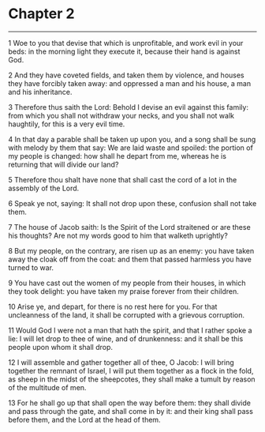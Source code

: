 # Chapter 2

***

1 Woe to you that devise that which is unprofitable, and work evil in your beds: in the morning light they execute it, because their hand is against God.

2 And they have coveted fields, and taken them by violence, and houses they have forcibly taken away: and oppressed a man and his house, a man and his inheritance.

3 Therefore thus saith the Lord: Behold I devise an evil against this family: from which you shall not withdraw your necks, and you shall not walk haughtily, for this is a very evil time.

4 In that day a parable shall be taken up upon you, and a song shall be sung with melody by them that say: We are laid waste and spoiled: the portion of my people is changed: how shall he depart from me, whereas he is returning that will divide our land?

5 Therefore thou shalt have none that shall cast the cord of a lot in the assembly of the Lord.

6 Speak ye not, saying: It shall not drop upon these, confusion shall not take them.

7 The house of Jacob saith: Is the Spirit of the Lord straitened or are these his thoughts? Are not my words good to him that walketh uprightly?

8 But my people, on the contrary, are risen up as an enemy: you have taken away the cloak off from the coat: and them that passed harmless you have turned to war.

9 You have cast out the women of my people from their houses, in which they took delight: you have taken my praise forever from their children.

10 Arise ye, and depart, for there is no rest here for you. For that uncleanness of the land, it shall be corrupted with a grievous corruption.

11 Would God I were not a man that hath the spirit, and that I rather spoke a lie: I will let drop to thee of wine, and of drunkenness: and it shall be this people upon whom it shall drop.

12 I will assemble and gather together all of thee, O Jacob: I will bring together the remnant of Israel, I will put them together as a flock in the fold, as sheep in the midst of the sheepcotes, they shall make a tumult by reason of the multitude of men.

13 For he shall go up that shall open the way before them: they shall divide and pass through the gate, and shall come in by it: and their king shall pass before them, and the Lord at the head of them.


